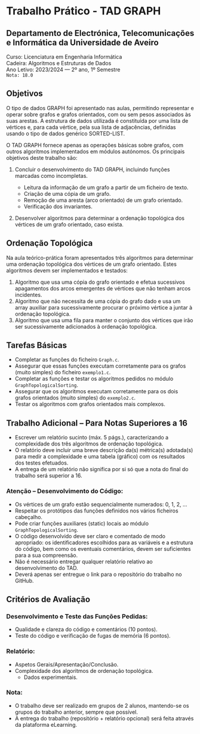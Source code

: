 # Trabalho Prático - TAD GRAPH

## Departamento de Electrónica, Telecomunicações e Informática da Universidade de Aveiro
Curso: Licenciatura em Engenharia Informática   
Cadeira: Algoritmos e Estruturas de Dados  
Ano Letivo: 2023/2024 — 2º ano, 1º Semestre  
`Nota: 18.0`

## Objetivos

O tipo de dados GRAPH foi apresentado nas aulas, permitindo representar e operar sobre grafos e grafos orientados, com ou sem pesos associados às suas arestas. A estrutura de dados utilizada é constituída por uma lista de vértices e, para cada vértice, pela sua lista de adjacências, definidas usando o tipo de dados genérico SORTED-LIST.

O TAD GRAPH fornece apenas as operações básicas sobre grafos, com outros algoritmos implementados em módulos autónomos. Os principais objetivos deste trabalho são:

1. Concluir o desenvolvimento do TAD GRAPH, incluindo funções marcadas como incompletas.
   - Leitura da informação de um grafo a partir de um ficheiro de texto.
   - Criação de uma cópia de um grafo.
   - Remoção de uma aresta (arco orientado) de um grafo orientado.
   - Verificação dos invariantes.

2. Desenvolver algoritmos para determinar a ordenação topológica dos vértices de um grafo orientado, caso exista.

## Ordenação Topológica

Na aula teórico-prática foram apresentados três algoritmos para determinar uma ordenação topológica dos vértices de um grafo orientado. Estes algoritmos devem ser implementados e testados:

1. Algoritmo que usa uma cópia do grafo orientado e efetua sucessivos apagamentos dos arcos emergentes de vértices que não tenham arcos incidentes.
2. Algoritmo que não necessita de uma cópia do grafo dado e usa um array auxiliar para sucessivamente procurar o próximo vértice a juntar à ordenação topológica.
3. Algoritmo que usa uma fila para manter o conjunto dos vértices que irão ser sucessivamente adicionados à ordenação topológica.

## Tarefas Básicas

- Completar as funções do ficheiro `Graph.c`.
- Assegurar que essas funções executam corretamente para os grafos (muito simples) do ficheiro `exemplo1.c`.
- Completar as funções e testar os algoritmos pedidos no módulo `GraphTopologicalSorting`.
- Assegurar que os algoritmos executam corretamente para os dois grafos orientados (muito simples) do `exemplo2.c`.
- Testar os algoritmos com grafos orientados mais complexos.

## Trabalho Adicional – Para Notas Superiores a 16

- Escrever um relatório sucinto (máx. 5 págs.), caracterizando a complexidade dos três algoritmos de ordenação topológica.
- O relatório deve incluir uma breve descrição da(s) métrica(s) adotada(s) para medir a complexidade e uma tabela (gráfico) com os resultados dos testes efetuados.
- A entrega de um relatório não significa por si só que a nota do final do trabalho será superior a 16.

### Atenção – Desenvolvimento do Código:

- Os vértices de um grafo estão sequencialmente numerados: 0, 1, 2, …
- Respeitar os protótipos das funções definidos nos vários ficheiros cabeçalho.
- Pode criar funções auxiliares (static) locais ao módulo `GraphTopologicalSorting`.
- O código desenvolvido deve ser claro e comentado de modo apropriado: os identificadores escolhidos para as variáveis e a estrutura do código, bem como os eventuais comentários, devem ser suficientes para a sua compreensão.
- Não é necessário entregar qualquer relatório relativo ao desenvolvimento do TAD.
- Deverá apenas ser entregue o link para o repositório do trabalho no GitHub.

## Critérios de Avaliação

### Desenvolvimento e Teste das Funções Pedidas:

- Qualidade e clareza do código e comentários (10 pontos).
- Teste do código e verificação de fugas de memória (6 pontos).

### Relatório:

- Aspetos Gerais/Apresentação/Conclusão.
- Complexidade dos algoritmos de ordenação topológica.
  - Dados experimentais.

### Nota:

- O trabalho deve ser realizado em grupos de 2 alunos, mantendo-se os grupos do trabalho anterior, sempre que possível.
- A entrega do trabalho (repositório + relatório opcional) será feita através da plataforma eLearning.
